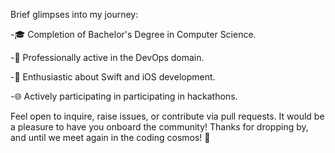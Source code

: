 
Brief glimpses into my journey:

-🎓 Completion of Bachelor's Degree in Computer Science.

-💼 Professionally active in the DevOps domain.

-🚀 Enthusiastic about Swift and iOS development.

-🌐 Actively participating in participating in hackathons.

Feel open to inquire, raise issues, or contribute via pull requests. It would be a pleasure to have you onboard the community!
Thanks for dropping by, and until we meet again in the coding cosmos! 🚀
    
